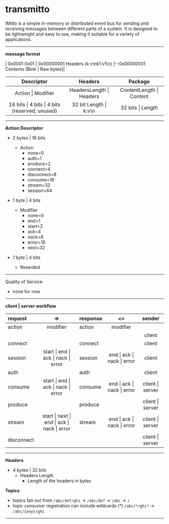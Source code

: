 # transmitto
IMitto is a simple in-memory or distributed event bus for sending and receiving messages between
different parts of a system. It is designed to be lightweight and easy to use, making it suitable
for a variety of applications.

----
**message format**

| 0x0001 0x01 | 0x00000001 Headers (k:v\nk1:v1\n) |--0x00000001 Contents (Blob | Raw bytes)|

| Descriptor | Headers | Package |
|:-:|:-:|:-:|
| Action &#124; Modifier | HeadersLength &#124; Headers | ContentLength &#124; Content |
| 16 bits &#124; 4 bits &#124; 4 bits (reserved, unused) | 32 bit Length &#124; k:v\n | 32 bits &#124; Length |

---

**Action Descriptor**
- 2 bytes | 16 bits
  - Action
    - none=0
    - auth=1
    - produce=2
    - connect=4
    - disconnect=8
    - consume=16
    - stream=32
    - session=64


- 1 byte | 4 bits
  - Modifier
    - none=0
    - end=1
    - start=2
    - ack=4
    - nack=8
    - error=16
    - next=32

- 1 byte | 4 bits
  - Reserded

---

Quality of Service
- none for now

[comment]: # ( - 1 byte | 4 bits)
[comment]: # (   - Quality of Service)
[comment]: # (     - None=0)
[comment]: # (     - AtMostOnce=1)
[comment]: # (     - AtLeastOnce=2)
[comment]: # (     - ExactlyOnce=3)

----
**client | server workflow**

|  request | => |response| <= | sender|
|:-|:-:|:-|:-:|:-:|
|action|modifier|action|modifier||
|||||client|
|connect||connect||client|
|session|start &#124; end &#124; ack &#124; nack &#124; error|session|end &#124; ack &#124; nack &#124; error|client|
|auth||auth||client|
|consume|start &#124; end &#124; ack &#124; nack &#124; error|consume|end &#124; ack &#124; nack &#124; error|client &#124; server|
|produce||produce||client &#124; server|
|stream|start &#124; next &#124; end &#124; ack &#124; nack &#124; error|stream|end &#124; ack &#124; nack &#124; error|client &#124; server|
|disconnect||||client &#124; server|


---

**Headers**
- 4 bytes | 32 bits
  - Headers Length
    - Length of the headers in bytes


**Topics**
- topics fan out from `/abc/def/ghi` -> `/abc/def` -> `/abc` -> `/`
- topic consumer registration can include wildcards (*) `/abc/*/ghi*` -> `/abc/{any}/ghi`            
---